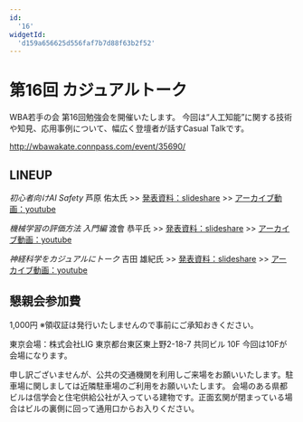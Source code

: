 ```yaml
---
id:
  '16'
widgetId:
  'd159a656625d556faf7b7d88f63b2f52'
---
```


# 第16回 カジュアルトーク

WBA若手の会 第16回勉強会を開催いたします。
今回は“人工知能”に関する技術や知見、応用事例について、幅広く登壇者が話すCasual Talkです。

http://wbawakate.connpass.com/event/35690/

## LINEUP

_初心者向けAI Safety_
芦原 佑太氏
&gt;&gt; [発表資料：slideshare](http://www.slideshare.net/yutaashihara3/casual-taaaalk-july21th2016)
&gt;&gt; [アーカイブ動画：youtube](https://www.youtube.com/watch?v=gQ6Nhc7Lu3g)

_機械学習の評価方法 入門編_
渡會 恭平氏
&gt;&gt; [発表資料：slideshare](https://speakerdeck.com/wararaki/ji-jie-xue-xi-falseping-jia-fang-fa-ru-men-bian)
&gt;&gt; [アーカイブ動画：youtube](https://www.youtube.com/watch?v=QeI3LAkE9S4)

_神経科学をカジュアルにトーク_
吉田 雄紀氏
&gt;&gt; [発表資料：slideshare](http://www.slideshare.net/YukiYoshida11/ss-64640293)
&gt;&gt; [アーカイブ動画：youtube](https://www.youtube.com/watch?v=E-k-6vdkPCY)

 
## 懇親会参加費
1,000円
※領収証は発行いたしませんので事前にご承知おきください。

東京会場：株式会社LIG 東京都台東区東上野2-18-7 共同ビル 10F 今回は10Fが会場になります。

申し訳ございませんが、公共の交通機関を利用しご来場をお願いいたします。駐車場に関しましては近隣駐車場のご利用をお願いいたします。
会場のある県都ビルは信学会と住宅供給公社が入っている建物です。正面玄関が閉まっている場合はビルの裏側に回って通用口からお入りください。